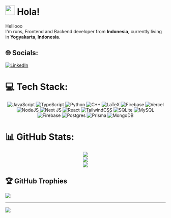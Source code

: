 <h1><img src="https://emojis.slackmojis.com/emojis/images/1531849430/4246/blob-sunglasses.gif?1531849430" width="30"/> Hola!</h1>

<p>Helllooo </br> I'm runs, Frontend and Backend developer from <b>Indonesia</b>, currently living in <b>Yogyakarta, Indonesia</b>. </p>

## 🌐 Socials:

[![LinkedIn](https://img.shields.io/badge/LinkedIn-%230077B5.svg?logo=linkedin&logoColor=white)](https://linkedin.com/in/runs664)

# 💻 Tech Stack:

<center>

![JavaScript](https://img.shields.io/badge/javascript-%23323330.svg?style=for-the-badge&logo=javascript&logoColor=%23F7DF1E) ![TypeScript](https://img.shields.io/badge/typescript-%23007ACC.svg?style=for-the-badge&logo=typescript&logoColor=white) ![Python](https://img.shields.io/badge/python-3670A0?style=for-the-badge&logo=python&logoColor=ffdd54) ![C++](https://img.shields.io/badge/c++-%2300599C.svg?style=for-the-badge&logo=c%2B%2B&logoColor=white) ![LaTeX](https://img.shields.io/badge/latex-%23008080.svg?style=for-the-badge&logo=latex&logoColor=white) ![Firebase](https://img.shields.io/badge/firebase-%23039BE5.svg?style=for-the-badge&logo=firebase) ![Vercel](https://img.shields.io/badge/vercel-%23000000.svg?style=for-the-badge&logo=vercel&logoColor=white) ![NodeJS](https://img.shields.io/badge/node.js-6DA55F?style=for-the-badge&logo=node.js&logoColor=white) ![Next JS](https://img.shields.io/badge/Next-black?style=for-the-badge&logo=next.js&logoColor=white) ![React](https://img.shields.io/badge/react-%2320232a.svg?style=for-the-badge&logo=react&logoColor=%2361DAFB) ![TailwindCSS](https://img.shields.io/badge/tailwindcss-%2338B2AC.svg?style=for-the-badge&logo=tailwind-css&logoColor=white) ![SQLite](https://img.shields.io/badge/sqlite-%2307405e.svg?style=for-the-badge&logo=sqlite&logoColor=white) ![MySQL](https://img.shields.io/badge/mysql-4479A1.svg?style=for-the-badge&logo=mysql&logoColor=white) ![Firebase](https://img.shields.io/badge/firebase-a08021?style=for-the-badge&logo=firebase&logoColor=ffcd34) ![Postgres](https://img.shields.io/badge/postgres-%23316192.svg?style=for-the-badge&logo=postgresql&logoColor=white) ![Prisma](https://img.shields.io/badge/Prisma-3982CE?style=for-the-badge&logo=Prisma&logoColor=white) ![MongoDB](https://img.shields.io/badge/MongoDB-%234ea94b.svg?style=for-the-badge&logo=mongodb&logoColor=white)

</center>

# 📊 GitHub Stats:

<center>

![](https://github-readme-stats.vercel.app/api?username=runsdev&theme=nord&hide_border=false&include_all_commits=true&count_private=true)<br/>
![](https://github-readme-streak-stats.herokuapp.com/?user=runsdev&theme=nord&hide_border=false)<br/>
![](https://github-readme-stats.vercel.app/api/top-langs/?username=runsdev&theme=nord&hide_border=false&include_all_commits=true&count_private=true&layout=compact)

</center>

## 🏆 GitHub Trophies

![](https://github-profile-trophy.vercel.app/?username=runsdev&theme=vue-dark&no-frame=false&no-bg=false&margin-w=4)

---

[![](https://visitcount.itsvg.in/api?id=runsdev&icon=0&color=0)](https://visitcount.itsvg.in)

<!-- Proudly created with GPRM ( https://gprm.itsvg.in ) -->
